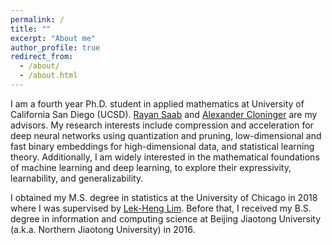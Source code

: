 ```yaml
---
permalink: /
title: ""
excerpt: "About me"
author_profile: true
redirect_from: 
  - /about/
  - /about.html
---
```


I am a fourth year Ph.D. student in applied mathematics at University of California San Diego (UCSD). [Rayan Saab](https://mathweb.ucsd.edu/~rsaab/) and [Alexander Cloninger](https://ccom.ucsd.edu/~acloninger/index.html) are my advisors. My research interests include compression and acceleration for deep neural networks using quantization and pruning, low-dimensional and fast binary embeddings for high-dimensional data, and statistical learning theory. Additionally, I am widely interested in the mathematical foundations of machine learning and deep learning, to explore their expressivity, learnability, and generalizability.

I obtained my M.S. degree in statistics at the University of Chicago in 2018 where I was supervised by [Lek-Heng Lim](https://www.stat.uchicago.edu/~lekheng/). Before that, I received my B.S. degree in information and computing science at Beijing Jiaotong University (a.k.a. Northern Jiaotong University) in 2016.

